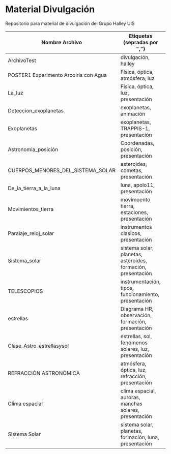 # Material Divulgación
Repositorio para material de divulgación del Grupo Halley UIS

| Nombre Archivo |  Etiquetas (sepradas por ",")           | URL  |
| -------------  | ------------ | ----- |
| ArchivoTest    | divulgación, halley | [Enlace](https://github.com/halleyUIS/materialDivulgacion) |
| POSTER1 Experimento Arcoiris con Agua    | Física, óptica, atmósfera, luz | [Enlace](https://github.com/halleyUIS/materialDivulgacion/blob/master/infografias/POSTER1.pdf) |
| La_luz    | Física, óptica, luz, presentación | [Enlace](https://github.com/halleyUIS/materialDivulgacion/blob/master/presentaciones/La_luz.pdf) |
| Deteccion_exoplanetas | exoplanetas, animación | [Enlace](https://exoplanets.nasa.gov/alien-worlds/ways-to-find-a-planet/)|
| Exoplanetas | exoplanetas, TRAPPIS-1, presentación | [Enlace](https://exoplanets.nasa.gov/alien-worlds/ways-to-find-a-planet/)|
| Astronomia_posición | Coordenadas, posición, presentación | [Enlace](https://github.com/halleyUIS/materialDivulgacion/tree/master/presentaciones/Astronomia_posición.pdf)|
| CUERPOS_MENORES_DEL_SISTEMA_SOLAR | asteroides, cometas, presentación| [Enlace](https://github.com/halleyUIS/materialDivulgacion/blob/master/presentaciones/CUERPOS_MENORES_DEL_SISTEMA_SOLAR.pdf)|
| De_la_tierra_a_la_luna | luna, apolo11, presentación | [Enlace](https://github.com/halleyUIS/materialDivulgacion/blob/master/presentaciones/De_la_tierra_a_la_luna.pdf)|
| Movimientos_tierra | movimoento tierra, estaciones, presentación | [Enlace](https://github.com/halleyUIS/materialDivulgacion/blob/master/presentaciones/Movimientos_tierra.pdf)|
| Paralaje_reloj_solar | instrumentos clasicos, presentación| [Enlace](https://github.com/halleyUIS/materialDivulgacion/blob/master/presentaciones/Paralaje_reloj_solar.pdf)|
| Sistema_solar | sistema solar, planetas, asteroides, formación, presentación | [Enlace](https://github.com/halleyUIS/materialDivulgacion/blob/master/presentaciones/Sistema_solar.pdf)|
| TELESCOPIOS | instrumentación, tipos, funcionamiento, presentación | [Enlace](https://github.com/halleyUIS/materialDivulgacion/blob/master/presentaciones/TELESCOPIOS.pdf)|
| estrellas | Diagrama HR, observación, formación, presentación | [Enlace](https://github.com/halleyUIS/materialDivulgacion/blob/master/presentaciones/estrellas.pdf)|
| Clase_Astro_estrellasysol | estrellas, sol, fenómenos solares, luz, presentación | [Enlace](https://onedrive.live.com/view.aspx?resid=50C73C589EF936C0!798&ithint=file%2cpptx&authkey=!AEuJp94SS3cnla8)|
| REFRACCIÓN ASTRONÓMICA | atmósfera, óptica, luz, refracción, presentación | [Enlace](https://github.com/halleyUIS/materialDivulgacion/blob/master/presentaciones/REFRACCIÓN_ASTRONÓMICA.pptx)|
| Clima espacial | clima espacial, auroras, manchas solares, presentación | [Enlace](https://github.com/halleyUIS/materialDivulgacion/blob/master/presentaciones/Clima_espacial.pptx)|
| Sistema Solar | sistema solar, planetas, formación, luna, presentación | [Enlace](https://github.com/halleyUIS/materialDivulgacion/blob/master/presentaciones/Sistema_Solar.pptx)|
